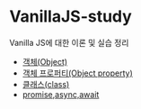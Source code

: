 # VanillaJS-study
Vanilla JS에 대한 이론 및 실습 정리
<br>
<ul>
<li><a href="/object/object.md">객체(Object)</a></li>
<li><a href="/obj-property/obj-property.md">객체 프로퍼티(Object property)</a></li>
<li><a href="/class/class.md">클래스(class)</a></li>
<li><a href="/promise,async,await/promise,async,await.md">promise,async,await</a></li>
</ul>
